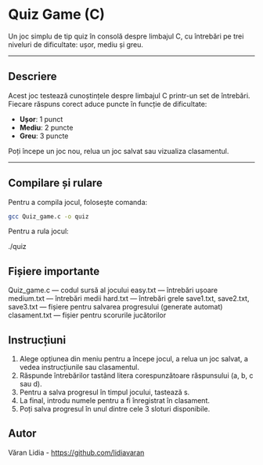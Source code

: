 # Quiz Game (C)

Un joc simplu de tip quiz în consolă despre limbajul C, cu întrebări pe trei niveluri de dificultate: ușor, mediu și greu.

---

## Descriere

Acest joc testează cunoștințele despre limbajul C printr-un set de întrebări. Fiecare răspuns corect aduce puncte în funcție de dificultate:

- **Ușor**: 1 punct  
- **Mediu**: 2 puncte  
- **Greu**: 3 puncte  

Poți începe un joc nou, relua un joc salvat sau vizualiza clasamentul.

---

## Compilare și rulare

Pentru a compila jocul, folosește comanda:

```bash
gcc Quiz_game.c -o quiz
```

Pentru a rula jocul:

./quiz

## Fișiere importante

Quiz_game.c — codul sursă al jocului
easy.txt — întrebări ușoare
medium.txt — întrebări medii
hard.txt — întrebări grele
save1.txt, save2.txt, save3.txt — fișiere pentru salvarea progresului (generate automat)
clasament.txt — fișier pentru scorurile jucătorilor

## Instrucțiuni

1. Alege opțiunea din meniu pentru a începe jocul, a relua un joc salvat, a vedea instrucțiunile sau clasamentul.
2. Răspunde întrebărilor tastând litera corespunzătoare răspunsului (a, b, c sau d).
3. Pentru a salva progresul în timpul jocului, tastează s.
4. La final, introdu numele pentru a fi înregistrat în clasament.
5. Poți salva progresul în unul dintre cele 3 sloturi disponibile.

## Autor
Văran Lidia - https://github.com/lidiavaran
